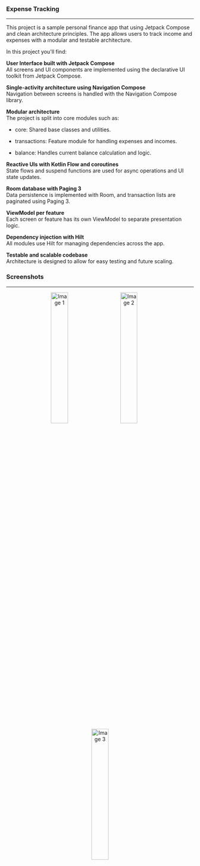 <b><h3>Expense Tracking</h3></b>
___

This project is a sample personal finance app that using Jetpack Compose and clean architecture principles. The app allows users to track income and expenses with a modular and testable architecture.

In this project you'll find:

**User Interface built with Jetpack Compose**  
All screens and UI components are implemented using the declarative UI toolkit from Jetpack Compose.

**Single-activity architecture using Navigation Compose**  
Navigation between screens is handled with the Navigation Compose library.

**Modular architecture**  
The project is split into core modules such as:

- core: Shared base classes and utilities.

- transactions: Feature module for handling expenses and incomes.

- balance: Handles current balance calculation and logic.

**Reactive UIs with Kotlin Flow and coroutines**  
State flows and suspend functions are used for async operations and UI state updates.

**Room database with Paging 3**  
Data persistence is implemented with Room, and transaction lists are paginated using Paging 3.

**ViewModel per feature**  
Each screen or feature has its own ViewModel to separate presentation logic.

**Dependency injection with Hilt**  
All modules use Hilt for managing dependencies across the app.

**Testable and scalable codebase**  
Architecture is designed to allow for easy testing and future scaling.  
  
  
  
<b><h3>Screenshots</h3></b>
___

<p align="center">
  <img src="https://github.com/user-attachments/assets/688d5800-d90d-47f0-8d44-ea3793f00200" alt="Image 1" width="30%" />
  &nbsp;&nbsp;&nbsp;&nbsp;&nbsp;&nbsp;&nbsp;
  <img src="https://github.com/user-attachments/assets/b92efeb1-5b6b-4b29-87fc-70821d494219" alt="Image 2" width="30%" />
  &nbsp;&nbsp;&nbsp;&nbsp;&nbsp;&nbsp;&nbsp;
  <img src="https://github.com/user-attachments/assets/9415c56e-0fbf-4fd0-9d84-55999b564557" alt="Image 3" width="30%" />
</p>
